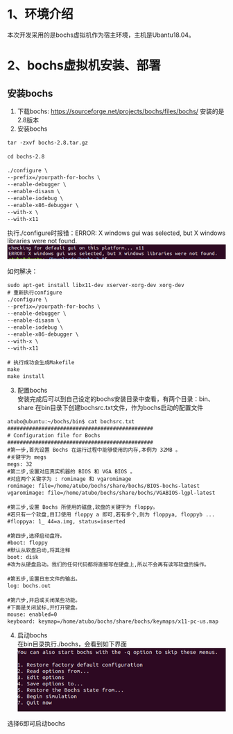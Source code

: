 # 1、环境介绍
本次开发采用的是bochs虚拟机作为宿主环境，主机是Ubantu18.04。

# 2、bochs虚拟机安装、部署
## 安装bochs
1. 下载bochs: <https://sourceforge.net/projects/bochs/files/bochs/> 安装的是2.8版本  
2. 安装bochs  
```shell
tar -zxvf bochs-2.8.tar.gz

cd bochs-2.8

./configure \
--prefix=/yourpath-for-bochs \
--enable-debugger \
--enable-disasm \
--enable-iodebug \
--enable-x86-debugger \
--with-x \
--with-x11
```
执行./configure时报错：ERROR: X windows gui was selected, but X windows libraries were not found.  
![configure_error](../00_image/configure_error.png)

如何解决：
```shell
sudo apt-get install libx11-dev xserver-xorg-dev xorg-dev
# 重新执行configure
./configure \
--prefix=/yourpath-for-bochs \
--enable-debugger \
--enable-disasm \
--enable-iodebug \
--enable-x86-debugger \
--with-x \
--with-x11

# 执行成功会生成Makefile
make
make install
``` 

3. 配置bochs  
安装完成后可以到自己设定的bochs安装目录中查看，有两个目录：bin、share
在bin目录下创建bochsrc.txt文件，作为bochs启动的配置文件
```shell
atubo@ubuntu:~/bochs/bin$ cat bochsrc.txt
###############################################
# Configuration file for Bochs
###############################################
#第一步,首先设置 Bochs 在运行过程中能够使用的内存,本例为 32MB 。
#关键字为 megs
megs: 32
#第二步,设置对应真实机器的 BIOS 和 VGA BIOS 。
#对应两个关键字为 : romimage 和 vgaromimage
romimage: file=/home/atubo/bochs/share/bochs/BIOS-bochs-latest
vgaromimage: file=/home/atubo/bochs/share/bochs/VGABIOS-lgpl-latest

#第三步,设置 Bochs 所使用的磁盘,软盘的关键字为 floppy。
#若只有一个软盘,目IJ使用 floppy a 即可,若有多个,则为 floppya, floppyb ...
#floppya: 1_ 44=a.img, status=inserted

#第四步,选择启动盘符。
#boot: floppy
#默认从软盘启动,将其注释
boot: disk
#改为从硬盘启动。我们的任何代码都将直接写在硬盘上,所以不会再有读写软盘的操作。

#第五步,设置日志文件的输出。
log: bochs.out

#第六步,开启或关闭某些功能。
#下面是关闭鼠标,并打开键盘。
mouse: enabled=0
keyboard: keymap=/home/atubo/bochs/share/bochs/keymaps/x11-pc-us.map
```

4. 启动bochs  
在bin目录执行./bochs，会看到如下界面
![bochs-start](../00_image/bochs_start.png)

选择6即可启动bochs